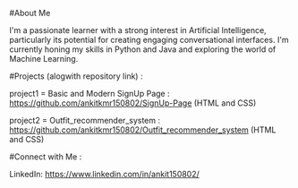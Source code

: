 #About Me

I'm a passionate learner with a strong interest in Artificial Intelligence, particularly its potential for creating engaging conversational interfaces. I'm currently honing my skills in Python and Java and exploring the world of Machine Learning.

#Projects (alogwith repository link) :

project1 = Basic and Modern SignUp Page : https://github.com/ankitkmr150802/SignUp-Page  (HTML and CSS)

project2 = Outfit_recommender_system : https://github.com/ankitkmr150802/Outfit_recommender_system (HTML and CSS)

#Connect with Me :

LinkedIn: https://www.linkedin.com/in/ankit150802/

